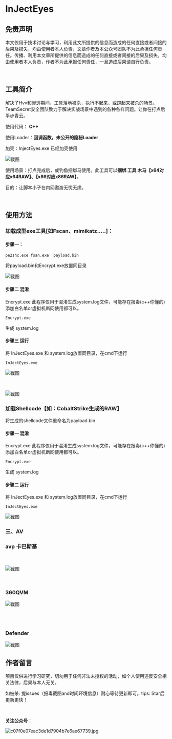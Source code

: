 # InJectEyes

## 免责声明

本文仅用于技术讨论与学习，利用此文所提供的信息而造成的任何直接或者间接的后果及损失，均由使用者本人负责，文章作者及本公众号团队不为此承担任何责任。传播、利用本文章所提供的信息而造成的任何直接或者间接的后果及损失，均由使用者本人负责，作者不为此承担任何责任，一旦造成后果请自行负责。

<br/>

## 工具简介

解决了Hvv和渗透期间，工具落地被杀，执行不起来，或跑起来被杀的场景。TeamSecret安全团队致力于解决实战场景中遇到的各种各样问题。让你在打点后平步青云。

使用代码： **C++**

使用Loader：**回调函数，未公开的隐秘Loader**

加壳：InjectEyes.exe 已经加壳使用

![截图](89bfd1bd2f6d9116f85599d7b43f18e5.png)

使用场景：打点完成后，或钓鱼捆绑马使用。此工具可以**捆绑 工具   木马【x64对应x64RAW】、【x86对应x86RAW】**。

目的：让脚本小子在内网遨游无忧无虑。

<br/>

## 使用方法
### 加载成型exe工具[如Fscan、mimikatz.....]：

#### 步骤一：


```
pe2shc.exe fsan.exe  payload.bin
```

将payload.bin和Encrypt.exe放置同目录

![截图](d54e326386f3f2972f4618432a7c687e.png)

#### 步骤二 混淆

Encrypt.exe 此程序仅用于混淆生成system.log文件，可能存在报毒(c++你懂的) 添加白名单or虚拟机断网使用都可以。

```
Encrypt.exe
```

生成  system.log

#### 步骤三 运行

将 InJectEyes.exe 和 system.log放置同目录，在cmd下运行

```
InJectEyes.exe
```

![截图](b4287e6a0d075829dc7eb63c0bf82e3b.png)

<br/>

![截图](5c34750d0503a48526af918ba4a7118b.png)

### 加载Shellcode【如：CobaltStrike生成的RAW】

将生成的shellcode文件重命名为payload.bin
#### 步骤一 混淆

Encrypt.exe 此程序仅用于混淆生成system.log文件，可能存在报毒(c++你懂的) 添加白名单or虚拟机断网使用都可以。

```
Encrypt.exe
```

生成  system.log
#### 步骤二 运行

将 InJectEyes.exe 和 system.log放置同目录，在cmd下运行

```
InJectEyes.exe
```
![截图](5c34750d0503a48526af918ba4a7118b.png)




### 三、AV

### avp 卡巴斯基

<br/>

![截图](49653c5c9ff4afd2efbc233a05cdb9e6.png)

<br/>

### 360QVM

![截图](72c0801e0ca6f60cde42e822fa45377a.png)

<br/>

<br/>

### Defender

![截图](a3f46451174087b4dbd69446f2b0cb7e.png)

## 作者留言

项目仅供进行学习研究，切勿用于任何非法未授权的活动，如个人使用违反安全相关法律，后果与本人无关。

如被杀:   提issues（报毒截图and时间环境信息）耐心等待更新即可。tips: Star后更新更快！

<br/>

**关注公众号**：

![c07f0e07eac3de1d7904b7e6ae67739.jpg](b8313a01b649bc2a34786d915bde92f0.jpg)

